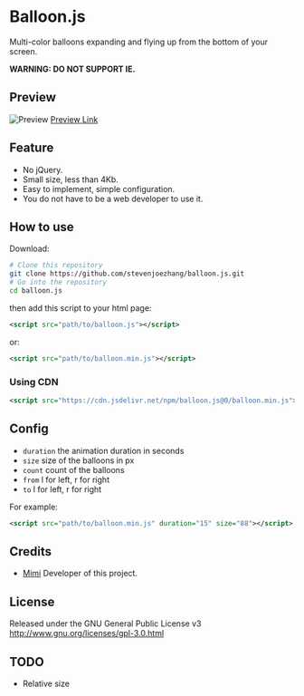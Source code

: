 # Balloon.js

Multi-color balloons expanding and flying up from the bottom of your screen.

**WARNING: DO NOT SUPPORT IE.**

## Preview

![Preview](sample.png)
[Preview Link](https://stevenjoezhang.github.io/balloon.js/sample.html)

## Feature

- No jQuery.
- Small size, less than 4Kb.
- Easy to implement, simple configuration.
- You do not have to be a web developer to use it.

## How to use

Download:
```bash
# Clone this repository
git clone https://github.com/stevenjoezhang/balloon.js.git
# Go into the repository
cd balloon.js
```
then add this script to your html page:
```xml
<script src="path/to/balloon.js"></script>
```
or:
```xml
<script src="path/to/balloon.min.js"></script>
```

### Using CDN

```xml
<script src="https://cdn.jsdelivr.net/npm/balloon.js@0/balloon.min.js"></script>
```

## Config

- `duration` the animation duration in seconds
- `size` size of the balloons in px
- `count` count of the balloons
- `from` l for left, r for right
- `to` l for left, r for right

For example:
```xml
<script src="path/to/balloon.min.js" duration="15" size="88"></script>
```

## Credits

* [Mimi](https://zhangshuqiao.org) Developer of this project.

## License

Released under the GNU General Public License v3  
http://www.gnu.org/licenses/gpl-3.0.html

## TODO

- Relative size
